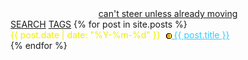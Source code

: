<html lang="en">
<head>
<meta charset="UTF-8">
<meta name="viewport" content="width=device-width, initial-scale=1.0">
<title>infoBAG</title>
</head>
<body>
<main>
    <section>
      <div style="text-align: center;">
        <a href="https://ib.bsb.br/life-tokens">can't steer unless already moving</a>
      </div>
      <a class="search-link" href="https://github.com/search?q=repo%3Amarioseixas%2Fmarioseixas.github.io">SEARCH</a>
      <a class="search-link" href="https://ib.bsb.br/tags">TAGS</a>
        {% for post in site.posts %} 
        <article>
            <time datetime="{{ post.date | date: "%Y-%m-%d" }}" style="color: #efef00;"> {{ post.date | date: "%Y-%m-%d" }} </time>
            <a style="color:#33ccff;" href="{{ post.url }}">
                <img src="https://raw.githubusercontent.com/marioseixas/marioseixas.github.io/main/assets/gold.ico" alt="favicon" style="margin-left: 5px; vertical-align: middle;">
                {{ post.title }}
            </a>
        </article> 
        {% endfor %}
    </section>
</main>
</body>
</html>
